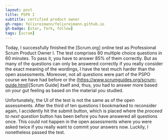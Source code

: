 ```yaml
---
layout: post
title: PSPO I
subtitle: certified product owner
gh-repo: felixreimann/felixreimann.github.io
gh-badge: [star, fork, follow]
tags: [scrum]
---
```


Today, I successfully finished the [Scrum.org] online test as Professional Scrum Product Owner I.
The test comprises 80 multiple choice questions in 60 minutes.
To pass it, you have to answer 85% of them correctly.
But as many of the questions can only be answered correctly if you really consider the exact meaning of the wordings, I have the test much harder than the open assessments.
Moreover, not all questions were part of the PSPO course we have had before or the (https://www.scrumguides.org/scrum-guide.html)[Scrum Guide] itself and, thus, you had to answer more based on your gut feeling as based on the material you studied.

Unfortunately, the UI of the test is not the same as of the open assessments.
After the third of ten questions I bookmarked to reconsider again, I accidently hit the submit button, which is placed where the _proceed to next question_ button has been before you have answered all questions once.
This could not happen in the open assessments where you were asked twice if you really want to commit your answers now.
Luckily, I nonetheless passed the test.
